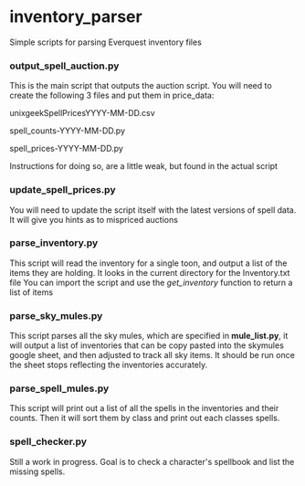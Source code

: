# inventory_parser
Simple scripts for parsing Everquest inventory files

### output_spell_auction.py
This is the main script that outputs the auction script.
You will need to create the following 3 files and put them in price_data:

unixgeekSpellPricesYYYY-MM-DD.csv

spell_counts-YYYY-MM-DD.py

spell_prices-YYYY-MM-DD.py


Instructions for doing so, are a little weak, but found in the actual script

### update_spell_prices.py
You will need to update the script itself with the latest versions of spell data.
It will give you hints as to mispriced auctions

### parse_inventory.py 
This script will read the inventory for a single toon, and output a list of the items they are holding. 
It looks in the current directory for the Inventory.txt file
You can import the script and use the *get_inventory* function to return a list of items

### parse_sky_mules.py
This script parses all the sky mules, which are specified in **mule_list.py**, it will output a list of
inventories that can be copy pasted into the skymules google sheet, and then adjusted to track all sky
items. It should be run once the sheet stops reflecting the inventories accurately.

### parse_spell_mules.py
This script will print out a list of all the spells in the inventories and their counts. Then it will sort
them by class and print out each classes spells.

### spell_checker.py
Still a work in progress. Goal is to check a character's spellbook and list the missing spells.



